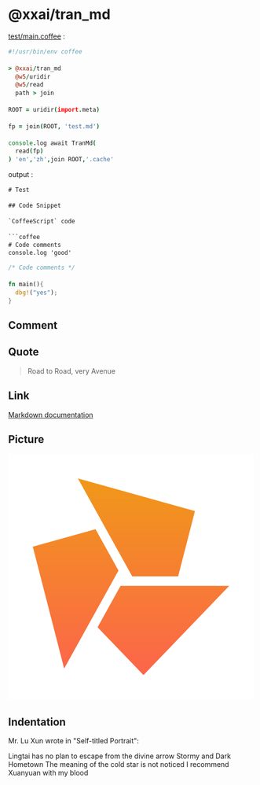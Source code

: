 [‼️]: ✏️README.mdt

# @xxai/tran_md

[test/main.coffee](./test/main.coffee) :

```coffee
#!/usr/bin/env coffee

> @xxai/tran_md
  @w5/uridir
  @w5/read
  path > join

ROOT = uridir(import.meta)

fp = join(ROOT, 'test.md')

console.log await TranMd(
  read(fp)
) 'en','zh',join ROOT,'.cache'
```

output :

```
# Test

## Code Snippet

`CoffeeScript` code

```coffee
# Code comments
console.log 'good'

```

```rust
/* Code comments */

fn main(){
  dbg!("yes");
}
```

## Comment

<!-- 单行 HTML 注释 -->


<!--
多行
HTML
注释
-->

## Quote

> Road to Road, very Avenue

## Link

[Markdown documentation](https://github.com/xxai-art/xxai-art-md)

## Picture

![xxAI.Art Brand Identity](https://raw.githubusercontent.com/xxai-art/web/main/file/svg/logo.svg)

## Indentation

Mr. Lu Xun wrote in "Self-titled Portrait":

  Lingtai has no plan to escape from the divine arrow
  Stormy and Dark Hometown
  The meaning of the cold star is not noticed
  I recommend Xuanyuan with my blood
```
